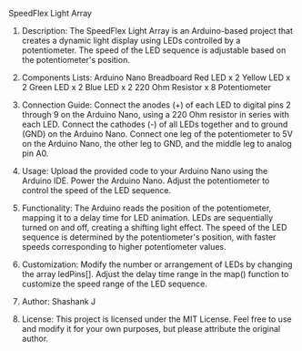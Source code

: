 SpeedFlex Light Array
1. Description:
The SpeedFlex Light Array is an Arduino-based project that creates a dynamic light display using LEDs controlled by a potentiometer. The speed of the LED sequence is adjustable based on the potentiometer's position.

2. Components Lists:
Arduino Nano
Breadboard
Red LED x 2
Yellow LED x 2
Green LED x 2
Blue LED x 2
220 Ohm Resistor x 8
Potentiometer

3. Connection Guide:
Connect the anodes (+) of each LED to digital pins 2 through 9 on the Arduino Nano, using a 220 Ohm resistor in series with each LED.
Connect the cathodes (-) of all LEDs together and to ground (GND) on the Arduino Nano.
Connect one leg of the potentiometer to 5V on the Arduino Nano, the other leg to GND, and the middle leg to analog pin A0.

4. Usage:
Upload the provided code to your Arduino Nano using the Arduino IDE.
Power the Arduino Nano.
Adjust the potentiometer to control the speed of the LED sequence.

5. Functionality:
The Arduino reads the position of the potentiometer, mapping it to a delay time for LED animation.
LEDs are sequentially turned on and off, creating a shifting light effect.
The speed of the LED sequence is determined by the potentiometer's position, with faster speeds corresponding to higher potentiometer values.

6. Customization:
Modify the number or arrangement of LEDs by changing the array ledPins[].
Adjust the delay time range in the map() function to customize the speed range of the LED sequence.

7. Author:
Shashank J

8. License:
This project is licensed under the MIT License. Feel free to use and modify it for your own purposes, but please attribute the original author.
